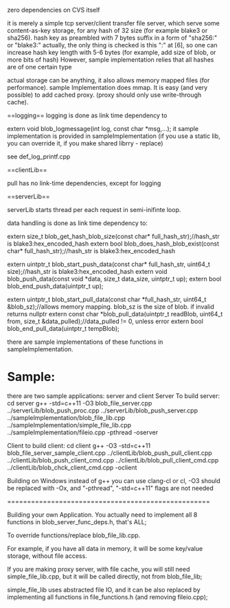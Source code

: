 zero dependencies on CVS itself

it is merely a simple tcp server/client transfer file server, which serve some content-as-key storage, for any hash of 32 size (for example blake3 or sha256).
hash key as preambled with 7 bytes suffix in a form of "sha256:" or "blake3:"
  actually, the only thing is checked is this ":" at [6], so one can increase hash key length with 5-6 bytes (for example, add size of blob, or more bits of hash)
  However, sample implementation relies that all hashes are of one certain type

actual storage can be anything, it also allows memory mapped files (for performance).
  sample Implementation does mmap. It is easy (and very possible) to add cached proxy. (proxy should only use write-through cache).

==logging==
logging is done as link time dependency to

extern void blob_logmessage(int log, const char *msg,...);
it sample implementation is provided in sampleImplementation (if you use a static lib, you can override it, if you make shared librry - replace)

see def_log_printf.cpp


==clientLib==

pull has no link-time dependencies, except for logging

==serverLib==

serverLib starts thread per each request in semi-inifinte loop.

data handling is done as link time dependency to:

extern size_t blob_get_hash_blob_size(const char* full_hash_str);//hash_str is blake3:hex_encoded_hash
extern bool blob_does_hash_blob_exist(const char* full_hash_str);//hash_str is blake3:hex_encoded_hash

extern uintptr_t blob_start_push_data(const char* full_hash_str, uint64_t size);//hash_str is blake3:hex_encoded_hash
extern void blob_push_data(const void *data, size_t data_size, uintptr_t up);
extern bool blob_end_push_data(uintptr_t up);

extern uintptr_t blob_start_pull_data(const char *full_hash_str, uint64_t &blob_sz);//allows memory mapping. blob_sz is the size of blob. if invalid returns nullptr
extern const char *blob_pull_data(uintptr_t readBlob, uint64_t from, size_t &data_pulled);//data_pulled != 0, unless error
extern bool blob_end_pull_data(uintptr_t tempBlob);

there are sample implementations of these functions in sampleImplementation.


Sample:
====================================================

there are two sample applications: server and client
Server
To build server:
cd server
g++ -std=c++11 -O3 blob_file_server.cpp ../serverLib/blob_push_proc.cpp ../serverLib/blob_push_server.cpp ../sampleImplementation/blob_file_lib.cpp ../sampleImplementation/simple_file_lib.cpp ../sampleImplementation/fileio.cpp -pthread -oserver

Client
to build client:
cd client
g++ -O3 -std=c++11 blob_file_server_sample_client.cpp ../clientLib/blob_push_pull_client.cpp ../clientLib/blob_push_client_cmd.cpp ../clientLib/blob_pull_client_cmd.cpp ../clientLib/blob_chck_client_cmd.cpp -oclient

Building on Windows
instead of g++ you can use clang-cl or cl, -O3 should be replaced with -Ox, and "-pthread", "-std=c++11" flags are not needed


===================================================

Building your own Application.
You actually need to implement all 8 functions in blob_server_func_deps.h, that's ALL;

To override functions/replace blob_file_lib.cpp.

For example, if you have all data in memory, it will be some key/value storage, without file access.

If you are making proxy server, with file cache, you will still need simple_file_lib.cpp, but it will be called directly, not from blob_file_lib;

simple_file_lib uses abstracted file IO, and it can be also replaced by implementing all functions in file_functions.h (and removing fileio.cpp);
